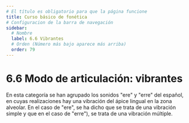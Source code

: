 ```yaml
---
# El título es obligatorio para que la página funcione
title: Curso básico de fonética
# Configuracion de la barra de navegación
sidebar:
  # Nombre
  label: 6.6 Vibrantes
  # Orden (Número más bajo aparece más arriba)
  order: 79
---
```

# 6.6 Modo de articulación: vibrantes

En esta categoría se han agrupado los sonidos "ere" y "erre" del español, en cuyas realizaciones hay una vibración del ápice lingual en la zona alveolar. En el caso de "ere", se ha dicho que se trata de una vibración simple  y que en el caso de "erre"), se trata de una vibración múltiple.
